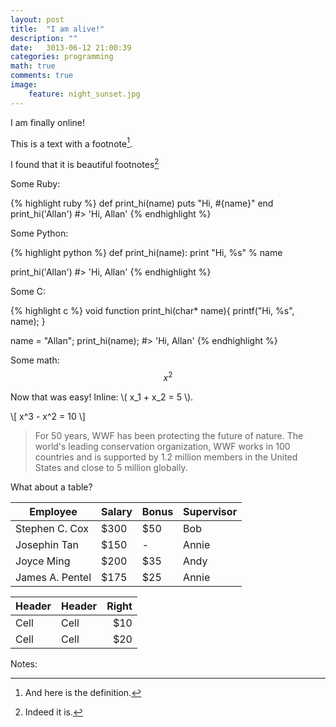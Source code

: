 ```yaml
---
layout: post    
title:  "I am alive!"
description: ""
date:   3013-06-12 21:00:39
categories: programming
math: true
comments: true
image:
    feature: night_sunset.jpg
---
```


I am finally online!  


This is a text with a
footnote[^1].

I found that it is beautiful footnotes[^2]

Some Ruby:

{% highlight ruby %}
def print_hi(name)
  puts "Hi, #{name}"
end
print_hi('Allan')
#> 'Hi, Allan'
{% endhighlight %}

Some Python:

{% highlight python %}
def print_hi(name):
  print "Hi, %s" % name

print_hi('Allan')
#> 'Hi, Allan'
{% endhighlight %}

Some C:

{% highlight c %}
void function print_hi(char* name){
  printf("Hi, %s", name);
}

name = "Allan";
print_hi(name);
#> 'Hi, Allan'
{% endhighlight %}

Some math:
$$x^2$$


Now that was easy! Inline: \\( x_1 + x_2 = 5 \\).

\\[ x^3 - x^2 = 10 \\]


<blockquote cite="http://www.worldwildlife.org/who/index.html">
For 50 years, WWF has been protecting the future of nature. The world's leading conservation organization, WWF works in 100 countries and is supported by 1.2 million members in the United States and close to 5 million globally.
</blockquote>

What about a table?

<table summary="Employee Pay Sheet">
    <thead>
        <tr>
            <th scope="col">Employee</th>
            <th scope="col">Salary</th>
            <th scope="col">Bonus</th>
            <th scope="col">Supervisor</th>
        </tr>
    </thead>
    <tbody>
        <tr>
            <td>Stephen C. Cox</td>
            <td>$300</td>
            <td>$50</td>
            <td>Bob</td>
        </tr>
        <tr>
            <td>Josephin Tan</td>
            <td>$150</td>
            <td>-</td>
            <td>Annie</td>
        </tr>
        <tr>
            <td>Joyce Ming</td>
            <td>$200</td>
            <td>$35</td>
            <td>Andy</td>
        </tr>
        <tr>
            <td>James A. Pentel</td>
            <td>$175</td>
            <td>$25</td>
            <td>Annie</td>
        </tr>
    </tbody>
</table>


| Header | Header | Right  |
| ------ | ------ | -----: |
|  Cell  |  Cell  |   $10  |
|  Cell  |  Cell  |   $20  |

Notes:

[^1]: And here is the definition.
[^2]: Indeed it is.